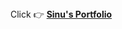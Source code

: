 
<head>
   Click 👉
   <a href="https://sinubca.github.io/html-portfolio/"> <b>Sinu's Portfolio</b></a>
</head>
